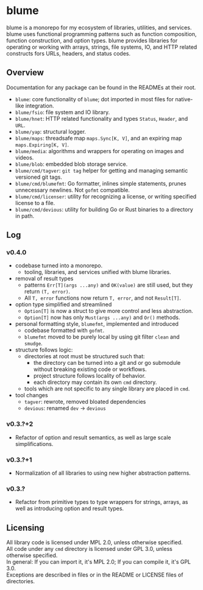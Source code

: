 # blume
blume is a monorepo for my ecosystem of libraries, utilities, and services.
blume uses functional programming patterns such as function composition, function construction, and option types.
blume provides libraries for operating or working with arrays, strings, file systems, IO, and HTTP related constructs fors URLs, headers, and status codes.

## Overview
Documentation for any package can be found in the READMEs at their root.

- `blume`: core functionality of `blume`; dot imported in most files for native-like integration.
- `blume/fsio`: file system and IO library.
- `blume/hnet`: HTTP related functionality and types `Status`, `Header`, and `URL`.
- `blume/yap`: structural logger.
- `blume/maps`: threadsafe map `maps.Sync[K, V]`, and an expiring map `maps.Expiring[K, V]`.
- `blume/media`: algorithms and wrappers for operating on images and videos.
- `blume/blob`: embedded blob storage service.
- `blume/cmd/tagver`: `git tag` helper for getting and managing semantic versioned git tags.
- `blume/cmd/blumefmt`: Go formatter, inlines simple statements, prunes unnecessary newlines. Not `gofmt` compatible.
- `blume/cmd/licenser`: utility for recognizing a license, or writing specified license to a file.
- `blume/cmd/devious`: utility for building Go or Rust binaries to a directory in path.

## Log
### v0.4.0
- codebase turned into a monorepo.
	- tooling, libraries, and services unified with blume libraries.
- removal of result types
	- patterns `Err[T](args ...any)` and `OK(value)` are still used, but they return `(T, error)`.
	- All `T, error` functions now return `T, error`, and not `Result[T]`.
- option type simplified and streamlined
	- `Option[T]` is now a struct to give more control and less abstraction.
	- `Option[T]` now has only `Must(args ...any)` and `Or()` methods.
- personal formatting style, `blumefmt`, implemented and introduced
	- codebase formatted with `gofmt`.
	- `blumefmt` moved to be purely local by using git filter `clean` and `smudge`.
- structure follows logic:
	- directories at root must be structured such that:
		- the directory can be turned into a git and or go submodule without breaking existing code or workflows.
		- project structure follows locality of behavior.
		- each directory may contain its own `cmd` directory.
	- tools which are not specific to any single library are placed in `cmd`.
- tool changes
	- `tagver`: rewrote, removed bloated dependencies
	- `devious`: renamed `dev` -> `devious`

### v0.3.?+2
- Refactor of option and result semantics, as well as large scale simplifications.
### v0.3.?+1
- Normalization of all libraries to using new higher abstraction patterns.
### v0.3.?
- Refactor from primitive types to type wrappers for strings, arrays, as well as introducing option and result types.


## Licensing
All library code is licensed under MPL 2.0, unless otherwise specified. \
All code under any `cmd` directory is licensed under GPL 3.0, unless otherwise specified. \
In general: If you can import it, it's MPL 2.0; If you can compile it, it's GPL 3.0. \
Exceptions are described in files or in the README or LICENSE files of directories.
